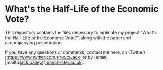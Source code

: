 # What's the Half-Life of the Economic Vote?

This repository contains the files necessary to replicate my project "What's the Half-Life of the Economic Vote?", along with the paper and accompanying presentation.

If you have any questions or comments, contact me here, on (Twitter)[https://www.twitter.com/PoliSciJack] or by (email)[mailto:jack.bailey@manchester.ac.uk].
